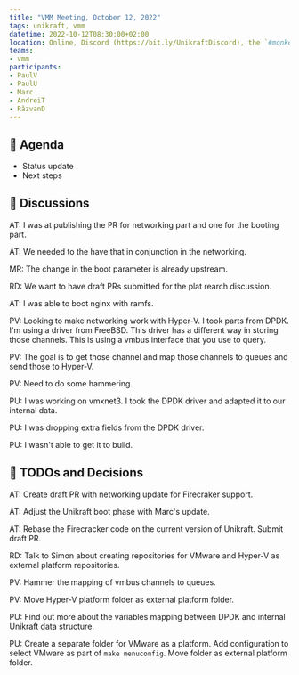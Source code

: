 ```yaml
---
title: "VMM Meeting, October 12, 2022"
tags: unikraft, vmm
datetime: 2022-10-12T08:30:00+02:00
location: Online, Discord (https://bit.ly/UnikraftDiscord), the `#monkey-business` voice channel
teams:
- vmm
participants:
- PaulV
- PaulU
- Marc
- AndreiT
- RăzvanD
---
```


## :dart: Agenda

- Status update
- Next steps

## :closed_book: Discussions

AT: I was at publishing the PR for networking part and one for the booting part.

AT: We needed to the have that in conjunction in the networking.

MR: The change in the boot parameter is already upstream.

RD: We want to have draft PRs submitted for the plat rearch discussion.

AT: I was able to boot nginx with ramfs.


PV: Looking to make networking work with Hyper-V.
I took parts from DPDK.
I'm using a driver from FreeBSD.
This driver has a different way in storing those channels.
This is using a vmbus interface that you use to query.

PV: The goal is to get those channel and map those channels to queues and send those to Hyper-V.

PV: Need to do some hammering.


PU: I was working on vmxnet3.
I took the DPDK driver and adapted it to our internal data.

PU: I was dropping extra fields from the DPDK driver.

PU: I wasn't able to get it to build.

## :wrench: TODOs and Decisions

AT: Create draft PR with networking update for Firecraker support.

AT: Adjust the Unikraft boot phase with Marc's update.

AT: Rebase the Firecracker code on the current version of Unikraft.
Submit draft PR.

RD: Talk to Simon about creating repositories for VMware and Hyper-V as external platform repositories.

PV: Hammer the mapping of vmbus channels to queues.

PV: Move Hyper-V platform folder as external platform folder.

PU: Find out more about the variables mapping between DPDK and internal Unikraft data structure.

PU: Create a separate folder for VMware as a platform.
Add configuration to select VMware as part of `make menuconfig`.
Move folder as external platform folder.
